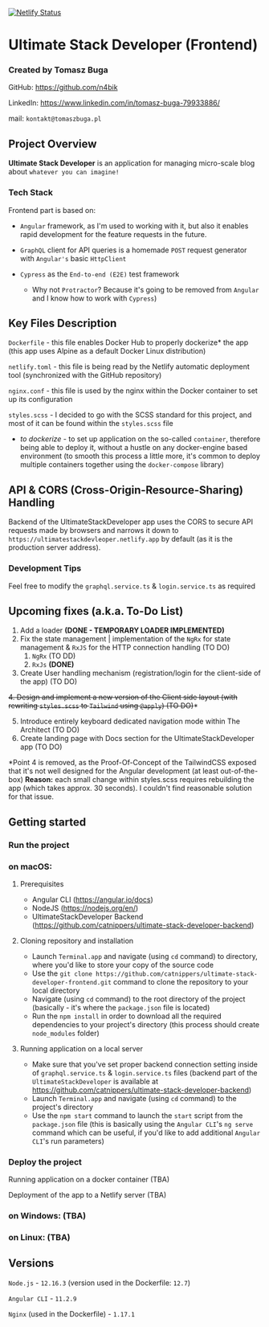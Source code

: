 [![Netlify Status](https://api.netlify.com/api/v1/badges/0526f760-0147-499b-b277-9d3c6b2fd32d/deploy-status)](https://app.netlify.com/sites/ultimatestackdeveloper/deploys)
# Ultimate Stack Developer (Frontend)
### Created by Tomasz Buga

GitHub: https://github.com/n4bik

LinkedIn: https://www.linkedin.com/in/tomasz-buga-79933886/

mail: `kontakt@tomaszbuga.pl`

## Project Overview
**Ultimate Stack Developer** is an application for managing micro-scale blog about `whatever you can imagine!`

### Tech Stack
Frontend part is based on:
- `Angular` framework, as I'm used to working with it, but also it
  enables rapid development for the feature requests in the future.

- `GraphQL` client for API queries is a homemade `POST` request generator with `Angular's` basic `HttpClient`

- `Cypress` as the `End-to-end (E2E)` test framework
    - Why not `Protractor`? Because it's going to be removed from `Angular` and I know how to work with `Cypress`)

## Key Files Description
`Dockerfile` - this file enables Docker Hub to properly dockerize* the app
(this app uses Alpine as a default Docker Linux distribution)

`netlify.toml` - this file is being read by the Netlify automatic deployment tool
(synchronized with the GitHub repository)

`nginx.conf` - this file is used by the nginx within the Docker container to set up
its configuration

`styles.scss` - I decided to go with the SCSS standard for this project, and most of it
can be found within the `styles.scss` file

* *to dockerize* - to set up application on the so-called `container`, therefore being able to deploy it, without a
  hustle on any docker-engine based environment (to smooth this process a little more, it's common to deploy
  multiple containers together using the `docker-compose` library)

## API & CORS (Cross-Origin-Resource-Sharing) Handling

Backend of the UltimateStackDeveloper app uses the CORS to secure API requests made by browsers and narrows it down
to `https://ultimatestackdevleoper.netlify.app` by default (as it is the production server address).

### Development Tips
Feel free to modify the `graphql.service.ts` & `login.service.ts` as required

## Upcoming fixes (a.k.a. To-Do List)
1. Add a loader **(DONE - TEMPORARY LOADER IMPLEMENTED)**
2. Fix the state management | implementation of the `NgRx` for state
   management & `RxJS` for the HTTP connection handling (TO DO)
    1. `NgRx` (TO DD)
    2. `RxJs` **(DONE)**
3. Create User handling mechanism (registration/login for the client-side of the app) (TO DO)

~~4. Design and implement a new version of the Client side layout (with rewriting `styles.scss` to `Tailwind` using `@apply`) (TO DO)~~*

5. Introduce entirely keyboard dedicated navigation mode within The Architect (TO DO)
6. Create landing page with Docs section for the UltimateStackDeveloper app (TO DO)

*Point 4 is removed, as the Proof-Of-Concept of the TailwindCSS exposed that it's not well designed for the Angular development (at least out-of-the-box) **Reason:** each small change within styles.scss requires rebuilding the app (which takes approx. 30 seconds). I couldn't find reasonable solution for that issue.

## Getting started
### Run the project
### on macOS:
1. Prerequisites
    - Angular CLI (https://angular.io/docs)
    - NodeJS (https://nodejs.org/en/)
    - UltimateStackDeveloper Backend (https://github.com/catnippers/ultimate-stack-developer-backend)
    

2. Cloning repository and installation
    - Launch `Terminal.app` and navigate (using `cd` command) to directory, where you'd like to store your copy of the source code
    - Use the `git clone https://github.com/catnippers/ultimate-stack-developer-frontend.git` command to clone the repository to your local directory
    - Navigate (using `cd` command) to the root directory of the project (basically - it's where the `package.json` file is located)
    - Run the `npm install` in order to download all the required dependencies to your project's directory (this process should create `node_modules` folder)

3. Running application on a local server
    - Make sure that you've set proper backend connection setting inside of `graphql.service.ts` & `login.service.ts` files (backend part of the `UltimateStackDeveloper` is available at https://github.com/catnippers/ultimate-stack-developer-backend)
    - Launch `Terminal.app` and navigate (using `cd` command) to the project's directory
    - Use the `npm start` command to launch the `start` script from the `package.json` file (this is basically using the `Angular CLI`'s `ng serve` command which can be useful, if you'd like to add additional `Angular CLI`'s run parameters)

### Deploy the project
Running application on a docker container (TBA)

Deployment of the app to a Netlify server (TBA)

### on Windows: (TBA)
### on Linux: (TBA)
## Versions
`Node.js` - `12.16.3` (version used in the Dockerfile: `12.7`)

`Angular CLI` - `11.2.9`

`Nginx` (used in the Dockerfile) - `1.17.1`



